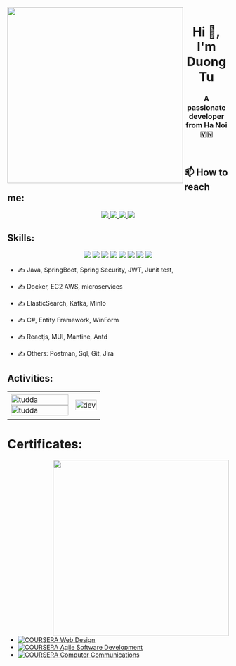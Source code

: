 <img align="left" width="400" src="[https://github.githubassets.com/images/modules/profile/profile-first-repo.svg](https://scontent.fhan18-1.fna.fbcdn.net/v/t39.30808-6/321797779_685823613215026_914310617304611598_n.jpg?_nc_cat=105&ccb=1-7&_nc_sid=09cbfe&_nc_ohc=L5yw02K4EhYAX8a0Nnb&_nc_ht=scontent.fhan18-1.fna&oh=00_AfAIJKZn_FjQ68U-7Rnwa9aF6SCjFP1O8OUinodikNGuDg&oe=63E1BB85)">
<h1 align="center">Hi 👋, I'm Duong Tu</h1>
<p align="center">
  <h3 align="center">A passionate developer from Ha Noi 🇻🇳 </h3>
</p>


<br />

## 📫 How to reach me:
 

<p align="center">
  <a href="linkedin.com/in/tú-dương-013545240" target="_blank">
    <img src="https://img.icons8.com/fluent/48/000000/linkedin.png"/>
  </a>
  <a href="https://www.facebook.com/tudda.allt" alt="Facebook">
    <img src="https://img.icons8.com/fluent/48/000000/facebook-new.png" target="_blank" />
  </a> 
  <a href="https://github.com/TUddaALLT" alt="Github">
    <img src="https://img.icons8.com/fluent/48/000000/github.png"/>
  </a>  
  <a href="tuddaallt@gmail.com" alt="Email">
    <img src="https://img.icons8.com/fluent/48/000000/mailing.png"/>
  </a>
</p>

## Skills:
<p align="center"> 
  <img src="https://img.icons8.com/color/48/null/spring-logo.png"/>
  <img src="https://img.icons8.com/color/48/000000/c-sharp-logo.png"/>
   <img src="https://img.icons8.com/color/48/react-native.png"/>
  <img src="https://cdn.icon-icons.com/icons2/3053/PNG/48/postman_macos_bigsur_icon_189815.png"/>
  <img src="https://img.icons8.com/color/48/null/microsoft-sql-server.png"/>
  <img src="https://img.icons8.com/color/48/000000/git.png"/>
  <img src="https://img.icons8.com/color/48/000000/github-2.png"/> 
  <img src="https://img.icons8.com/color/48/null/nodejs.png"/>
</p>


- ✍ Java, SpringBoot, Spring Security, JWT, Junit test,

- ✍ Docker, EC2 AWS, microservices 

- ✍ ElasticSearch, Kafka, MinIo

- ✍ C#, Entity Framework, WinForm

- ✍ Reactjs, MUI, Mantine, Antd

- ✍ Others: Postman, Sql, Git, Jira 

## Activities:

<table style="width:100%;">
  <tr>
    <td>
      <img src="https://github-readme-stats.vercel.app/api/top-langs/?username=tuddaallt&bg_color=FFFFFF00&text_color=179fa3&layout=compact&hide=CSS&langs_count=10&custom_title=Top%20ngôn%20ngữ%20được%20dùng" alt="tudda" width="100%"/>
      <img src="https://github-readme-stats.vercel.app/api?username=tuddaallt&bg_color=FFFFFF00&text_color=179fa3&show_icons=true&count_private=true&include_all_commits=true&custom_title=Hoạt%20động%20trên%20Github" alt="tudda" width="100%"/>
    </td>
    <td>
      <p align="center"> 
        <img src="https://cdn.dribbble.com/users/1059583/screenshots/4171367/coding-freak.gif" alt="dev" width="100%"/>
      </p>
    </td>
  </tr>
</table>

# Certificates:

<img align="right" width="400" src="https://github.githubassets.com/images/modules/profile/profile-joined-github.svg">
  
- [![COURSERA](https://img.shields.io/badge/-COURSERA-green) Web Design](https://www.coursera.org/account/accomplishments/certificate/L8Y9NLZYF8A9)
- [![COURSERA](https://img.shields.io/badge/-COURSERA-green) Agile Software Development
](https://www.coursera.org/account/accomplishments/certificate/NQTMW6LKPXQC)
- [![COURSERA](https://img.shields.io/badge/-COURSERA-green) Computer
Communications
](https://www.coursera.org/account/accomplishments/specialization/certificate/L2ZLJKKU5XHJ) 
 
